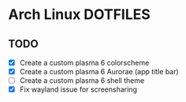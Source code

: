 # Arch Linux DOTFILES

## TODO

- [x] Create a custom plasma 6 colorscheme
- [x] Create a custom plasma 6 Aurorae (app title bar)
- [ ] Create a custom plasma 6 shell theme
- [x] Fix wayland issue for screensharing
